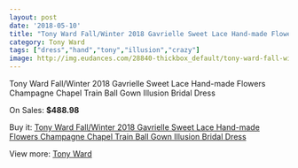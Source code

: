 ```yaml
---
layout: post
date: '2018-05-10'
title: "Tony Ward Fall/Winter 2018 Gavrielle Sweet Lace Hand-made Flowers Champagne Chapel Train Ball Gown Illusion Bridal Dress"
category: Tony Ward
tags: ["dress","hand","tony","illusion","crazy"]
image: http://img.eudances.com/28840-thickbox_default/tony-ward-fall-winter-2018-gavrielle-sweet-lace-hand-made-flowers-champagne-chapel-train-ball-gown-illusion-bridal-dress.jpg
---
```

Tony Ward Fall/Winter 2018 Gavrielle Sweet Lace Hand-made Flowers Champagne Chapel Train Ball Gown Illusion Bridal Dress

On Sales: **$488.98**
<a href="https://www.eudances.com/en/tony-ward/9432-tony-ward-fall-winter-2018-gavrielle-sweet-lace-hand-made-flowers-champagne-chapel-train-ball-gown-illusion-bridal-dress.html"><amp-img layout="responsive" width="600" height="600" src="//img.eudances.com/28840-thickbox_default/tony-ward-fall-winter-2018-gavrielle-sweet-lace-hand-made-flowers-champagne-chapel-train-ball-gown-illusion-bridal-dress.jpg" alt="Tony Ward Fall/Winter 2018 Gavrielle Sweet Lace Hand-made Flowers Champagne Chapel Train Ball Gown Illusion Bridal Dress 0" /></a>
<a href="https://www.eudances.com/en/tony-ward/9432-tony-ward-fall-winter-2018-gavrielle-sweet-lace-hand-made-flowers-champagne-chapel-train-ball-gown-illusion-bridal-dress.html"><amp-img layout="responsive" width="600" height="600" src="//img.eudances.com/28842-thickbox_default/tony-ward-fall-winter-2018-gavrielle-sweet-lace-hand-made-flowers-champagne-chapel-train-ball-gown-illusion-bridal-dress.jpg" alt="Tony Ward Fall/Winter 2018 Gavrielle Sweet Lace Hand-made Flowers Champagne Chapel Train Ball Gown Illusion Bridal Dress 1" /></a>
<a href="https://www.eudances.com/en/tony-ward/9432-tony-ward-fall-winter-2018-gavrielle-sweet-lace-hand-made-flowers-champagne-chapel-train-ball-gown-illusion-bridal-dress.html"><amp-img layout="responsive" width="600" height="600" src="//img.eudances.com/28841-thickbox_default/tony-ward-fall-winter-2018-gavrielle-sweet-lace-hand-made-flowers-champagne-chapel-train-ball-gown-illusion-bridal-dress.jpg" alt="Tony Ward Fall/Winter 2018 Gavrielle Sweet Lace Hand-made Flowers Champagne Chapel Train Ball Gown Illusion Bridal Dress 2" /></a>

Buy it: [Tony Ward Fall/Winter 2018 Gavrielle Sweet Lace Hand-made Flowers Champagne Chapel Train Ball Gown Illusion Bridal Dress](https://www.eudances.com/en/tony-ward/9432-tony-ward-fall-winter-2018-gavrielle-sweet-lace-hand-made-flowers-champagne-chapel-train-ball-gown-illusion-bridal-dress.html "Tony Ward Fall/Winter 2018 Gavrielle Sweet Lace Hand-made Flowers Champagne Chapel Train Ball Gown Illusion Bridal Dress")

View more: [Tony Ward](https://www.eudances.com/en/143-tony-ward "Tony Ward")